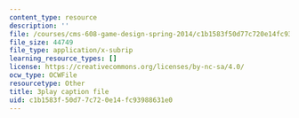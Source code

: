 ```yaml
---
content_type: resource
description: ''
file: /courses/cms-608-game-design-spring-2014/c1b1583f50d77c720e14fc93988631e0_1506700.srt
file_size: 44749
file_type: application/x-subrip
learning_resource_types: []
license: https://creativecommons.org/licenses/by-nc-sa/4.0/
ocw_type: OCWFile
resourcetype: Other
title: 3play caption file
uid: c1b1583f-50d7-7c72-0e14-fc93988631e0
---
```


